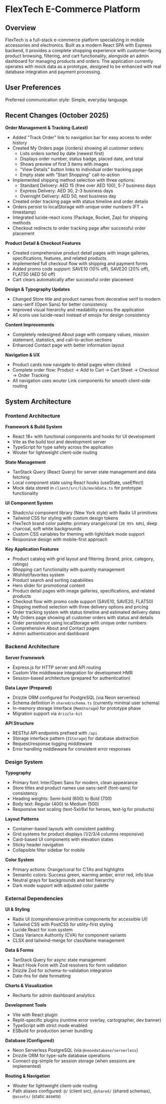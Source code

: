 # FlexTech E-Commerce Platform

## Overview

FlexTech is a full-stack e-commerce platform specializing in mobile accessories and electronics. Built as a modern React SPA with Express backend, it provides a complete shopping experience with customer-facing product browsing, filtering, and cart functionality, alongside an admin dashboard for managing products and orders. The application currently operates with mock data as a prototype, designed to be enhanced with real database integration and payment processing.

## User Preferences

Preferred communication style: Simple, everyday language.

## Recent Changes (October 2025)

**Order Management & Tracking (Latest)**
- Added "Track Order" link to navigation bar for easy access to order history
- Created My Orders page (/orders) showing all customer orders:
  - Lists orders sorted by date (newest first)
  - Displays order number, status badge, placed date, and total
  - Shows preview of first 3 items with images
  - "View Details" button links to individual order tracking page
  - Empty state with "Start Shopping" call-to-action
- Implemented shipping method selection with three options:
  - Standard Delivery: AED 15 (free over AED 100), 5-7 business days
  - Express Delivery: AED 30, 2-3 business days
  - Overnight Delivery: AED 50, next business day
- Created order tracking page with status timeline and order details
- Orders persist to localStorage with unique order numbers (FT + timestamp)
- Integrated lucide-react icons (Package, Rocket, Zap) for shipping methods
- Checkout redirects to order tracking page after successful order placement

**Product Detail & Checkout Features**
- Created comprehensive product detail pages with image galleries, specifications, features, and related products
- Implemented full checkout flow with shipping and payment forms
- Added promo code support: SAVE10 (10% off), SAVE20 (20% off), FLAT50 (AED 50 off)
- Cart clears automatically after successful order placement

**Design & Typography Updates**
- Changed Store title and product names from decorative serif to modern sans-serif (Open Sans) for better consistency
- Improved visual hierarchy and readability across the application
- All icons use lucide-react instead of emojis for design consistency

**Content Improvements**
- Completely redesigned About page with company values, mission statement, statistics, and call-to-action sections
- Enhanced Contact page with better information layout

**Navigation & UX**
- Product cards now navigate to detail pages when clicked
- Complete order flow: Product → Add to Cart → Cart Sheet → Checkout → Order Tracking
- All navigation uses wouter Link components for smooth client-side routing

## System Architecture

### Frontend Architecture

**Framework & Build System**
- React 18+ with functional components and hooks for UI development
- Vite as the build tool and development server
- TypeScript for type safety across the application
- Wouter for lightweight client-side routing

**State Management**
- TanStack Query (React Query) for server state management and data fetching
- Local component state using React hooks (useState, useEffect)
- Mock data stored in `client/src/lib/mockData.ts` for prototype functionality

**UI Component System**
- Shadcn/ui component library (New York style) with Radix UI primitives
- Tailwind CSS for styling with custom design tokens
- FlexTech brand color palette: primary orange/coral (`20 95% 60%`), deep charcoal, soft white backgrounds
- Custom CSS variables for theming with light/dark mode support
- Responsive design with mobile-first approach

**Key Application Features**
- Product catalog with grid layout and filtering (brand, price, category, ratings)
- Shopping cart functionality with quantity management
- Wishlist/favorites system
- Product search and sorting capabilities
- Hero slider for promotional content
- Product detail pages with image galleries, specifications, and related products
- Checkout flow with promo code support (SAVE10, SAVE20, FLAT50)
- Shipping method selection with three delivery options and pricing
- Order tracking system with status timeline and estimated delivery dates
- My Orders page showing all customer orders with status and details
- Order persistence using localStorage with unique order numbers
- Comprehensive About and Contact pages
- Admin authentication and dashboard

### Backend Architecture

**Server Framework**
- Express.js for HTTP server and API routing
- Custom Vite middleware integration for development HMR
- Session-based architecture (prepared for authentication)

**Data Layer (Prepared)**
- Drizzle ORM configured for PostgreSQL (via Neon serverless)
- Schema definition in `shared/schema.ts` (currently minimal user schema)
- In-memory storage interface (`MemStorage`) for prototype phase
- Migration support via `drizzle-kit`

**API Structure**
- RESTful API endpoints prefixed with `/api`
- Storage interface pattern (`IStorage`) for database abstraction
- Request/response logging middleware
- Error handling middleware for consistent error responses

### Design System

**Typography**
- Primary font: Inter/Open Sans for modern, clean appearance
- Store titles and product names use sans-serif (font-sans) for consistency
- Heading weights: Semi-bold (600) to Bold (700)
- Body text: Regular (400) to Medium (500)
- Responsive text scaling (text-5xl/6xl for heroes, text-lg for products)

**Layout Patterns**
- Container-based layouts with consistent padding
- Grid systems for product displays (1/2/3/4 columns responsive)
- Card-based UI components with elevation states
- Sticky header navigation
- Collapsible filter sidebar for mobile

**Color System**
- Primary actions: Orange/coral for CTAs and highlights
- Semantic colors: Success green, warning amber, error red, info blue
- Neutral grays for backgrounds and text hierarchy
- Dark mode support with adjusted color palette

### External Dependencies

**UI & Styling**
- Radix UI (comprehensive primitive components for accessible UI)
- Tailwind CSS with PostCSS for utility-first styling
- Lucide React for icon system
- Class Variance Authority (CVA) for component variants
- CLSX and tailwind-merge for className management

**Data & Forms**
- TanStack Query for async state management
- React Hook Form with Zod resolvers for form validation
- Drizzle Zod for schema-to-validation integration
- Date-fns for date formatting

**Charts & Visualization**
- Recharts for admin dashboard analytics

**Development Tools**
- Vite with React plugin
- Replit-specific plugins (runtime error overlay, cartographer, dev banner)
- TypeScript with strict mode enabled
- ESBuild for production server bundling

**Database (Configured)**
- Neon Serverless PostgreSQL (via `@neondatabase/serverless`)
- Drizzle ORM for type-safe database operations
- Connect-pg-simple for session storage (when sessions are implemented)

**Routing & Navigation**
- Wouter for lightweight client-side routing
- Path aliases configured: `@/` (client src), `@shared/` (shared schemas), `@assets/` (static assets)